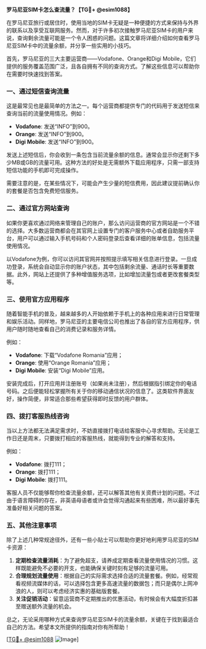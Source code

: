 **罗马尼亚SIM卡怎么查流量？【TG💪+ @esim1088】**

在罗马尼亚旅行或居住时，使用当地的SIM卡无疑是一种便捷的方式来保持与外界的联系以及享受互联网服务。然而，对于许多初次接触罗马尼亚SIM卡的用户来说，查询剩余流量可能是一个令人困惑的问题。这篇文章将详细介绍如何查看罗马尼亚SIM卡中的流量余额，并分享一些实用的小技巧。

首先，罗马尼亚的三大主要运营商——Vodafone、Orange和Digi Mobile，它们提供的服务覆盖范围广泛，且各自拥有不同的查询方式。了解这些信息可以帮助你在需要时快速找到答案。

### **一、通过短信查询流量**

这是最常见也是最简单的方法之一。每个运营商都提供专门的代码用于发送短信来查询当前的流量使用情况。例如：

- **Vodafone**: 发送“INFO”到900。
- **Orange**: 发送“INFO”到900。
- **Digi Mobile**: 发送“INFO”到900。

发送上述短信后，你会收到一条包含当前流量余额的信息。通常会显示你还剩下多少MB或GB的流量可用。这种方法的好处是无需额外下载应用程序，只需一部支持短信功能的手机即可完成操作。

需要注意的是，在某些情况下，可能会产生少量的短信费用，因此建议提前确认你的套餐是否包含免费短信服务。

### **二、通过官方网站查询**

如果你更喜欢通过网络来管理自己的账户，那么访问运营商的官方网站是一个不错的选择。大多数运营商都会在其官网上设置专门的客户服务中心或者自助服务平台，用户可以通过输入手机号码和个人密码登录后查看详细的账单信息，包括流量使用情况。

以Vodafone为例，你可以访问其官网并按照提示填写相关信息进行登录。一旦成功登录，系统会自动显示你的账户状态，其中包括剩余流量、通话时长等重要数据。此外，网站上还提供了多种增值服务选项，比如增加流量包或者更改套餐类型等。

### **三、使用官方应用程序**

随着智能手机的普及，越来越多的人开始依赖于手机上的各种应用来进行日常管理和娱乐活动。同样地，罗马尼亚的主要电信公司也推出了各自的官方应用程序，供用户随时随地查看自己的消费记录和服务详情。

例如：
- **Vodafone**: 下载“Vodafone Romania”应用；
- **Orange**: 使用“Orange Romania”应用；
- **Digi Mobile**: 安装“Digi Mobile”应用。

安装完成后，打开应用并注册账号（如果尚未注册），然后根据指引绑定你的电话号码。之后便能轻松掌握所有关于你的移动通信状况的信息了。这类软件界面友好，操作简便，非常适合那些希望获得即时反馈的用户群体。

### **四、拨打客服热线咨询**

当以上方法都无法满足需求时，不妨直接拨打电话给客服中心寻求帮助。无论是工作日还是周末，只要拨打相应的客服热线，就能得到专业的解答和支持。

例如：
- **Vodafone**: 拨打111；
- **Orange**: 拨打111；
- **Digi Mobile**: 拨打111。

客服人员不仅能够帮你检查流量余额，还可以解答其他有关资费计划的问题。不过由于语言障碍的存在，非英语母语者或许会觉得沟通起来有些困难，所以最好事先准备好相关问题的答案。

### **五、其他注意事项**

除了上述几种常规途径外，还有一些小贴士可以帮助你更好地利用罗马尼亚的SIM卡资源：

1. **定期检查流量消耗**：为了避免超支，请养成定期查看流量使用情况的习惯。这样既能避免不必要的开支，也能确保关键时刻有足够的流量可用。
2. **合理规划流量使用**：根据自己的实际需求选择合适的流量套餐。例如，经常观看视频流媒体的话，可以选择包含更多高速流量的数据包；而只是偶尔上网冲浪的人，则可以考虑经济实惠的基础版套餐。
3. **关注促销活动**：留意运营商不定期推出的优惠活动，有时候会有大幅度折扣甚至赠送额外流量的机会。

总之，无论采用哪种方式来查询罗马尼亚SIM卡的流量余额，关键在于找到最适合自己的方法。希望本文所提供的指南对你有所帮助！

[[TG💪+ @esim1088](https://t.me/s/esim1088) ![Image](https://i.postimg.cc/4NQfJmqS/Snipaste-2025-05-13-00-14-12.png)]